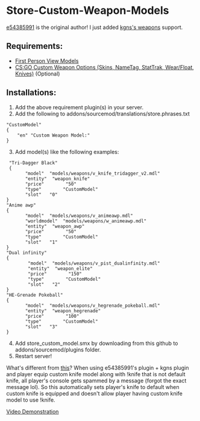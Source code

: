 # Store-Custom-Weapon-Models
[e54385991](https://forums.alliedmods.net/member.php?u=235578) is the original author! I just added [kgns's weapons](https://github.com/kgns/weapons) support.

## Requirements:
* [First Person View Models](https://forums.alliedmods.net/showthread.php?t=276697)
* [CS:GO Custom Weapon Options (Skins, NameTag, StatTrak, Wear/Float, Knives)](https://github.com/kgns/weapons) (Optional)

## Installations:
1) Add the above requirement plugin(s) in your server.
2) Add the following to addons/sourcemod/translations/store.phrases.txt
```
"CustomModel"
{
    "en" "Custom Weapon Model:"
}
```
3) Add model(s) like the following examples:
```
 "Tri-Dagger Black"
 {
       "model"  "models/weapons/v_knife_tridagger_v2.mdl"
       "entity"  "weapon_knife"
       "price"        "50"
       "type"        "CustomModel" 
       "slot"   "0"
}
"Anime awp"
{
       "model"  "models/weapons/v_animeawp.mdl"
       "worldmodel"  "models/weapons/w_animeawp.mdl"
       "entity"  "weapon_awp"
       "price"        "50"
       "type"        "CustomModel"  
       "slot"   "1"
}      
"Dual infinity"
{
        "model"  "models/weapons/v_pist_dualinfinity.mdl"
        "entity"  "weapon_elite"
        "price"        "150"
        "type"        "CustomModel" 
        "slot"   "2"
}      
"HE-Grenade Pokeball"
{
       "model"  "models/weapons/v_hegrenade_pokeball.mdl"
       "entity"  "weapon_hegrenade"
       "price"        "100"
       "type"        "CustomModel" 
       "slot"   "3"
}
```
4) Add store_custom_model.smx by downloading from this github to addons/sourcemod/plugins folder.
5) Restart server!

What's different from [this](https://forums.alliedmods.net/showpost.php?p=2377630&postcount=80)?
When using e54385991's plugin + kgns plugin and player equip custom knife model along with !knife that is not default knife, all player's console gets spammed by a message (forgot the exact message lol). So this automatically sets player's knife to default when custom knife is equipped and doesn't allow player having custom knife model to use !knife.

[Video Demonstration](https://youtu.be/L2WuwczQpzM)
